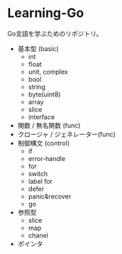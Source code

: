 # Learning-Go
Go言語を学ぶためのリポジトリ。

 - 基本型 (basic)
    - int
    - float
    - unit, complex
    - bool
    - string
    - byte(uint8)
    - array
    - slice
    - interface
  - 関数 / 無名関数 (func)
  - クロージャ / ジェネレーター(func)
  - 制御構文 (control)
    - if
    - error-handle
    - for
    - switch
    - label for
    - defer
    - panic&recover
    - go
  - 参照型
    - slice
    - map
    - chanel
  - ポインタ
